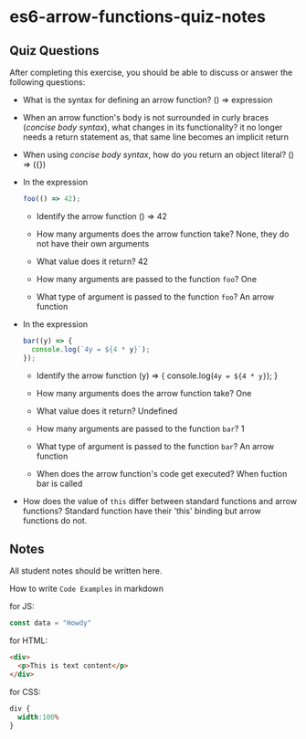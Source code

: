 # es6-arrow-functions-quiz-notes

## Quiz Questions

After completing this exercise, you should be able to discuss or answer the following questions:

- What is the syntax for defining an arrow function?
() => expression

- When an arrow function's body is not surrounded in curly braces (_concise body syntax_), what changes in its functionality?
it no longer needs a return statement as, that same line becomes an implicit return

- When using _concise body syntax_, how do you return an object literal?
() => ({})

- In the expression
    ```js
    foo(() => 42);
    ```
  - Identify the arrow function
() => 42

  - How many arguments does the arrow function take?
None, they do not have their own arguments

  - What value does it return?
42

  - How many arguments are passed to the function `foo`?
One

  - What type of argument is passed to the function `foo`?
An arrow function

- In the expression
    ```js
    bar((y) => {
      console.log(`4y = ${4 * y}`);
    });
    ```
    - Identify the arrow function
(y) => {
   console.log(`4y = ${4 * y}`);
   }

    - How many arguments does the arrow function take?
    One

    - What value does it return?
    Undefined

    - How many arguments are passed to the function `bar`?
    1

    - What type of argument is passed to the function `bar`?
    An arrow function

    - When does the arrow function's code get executed?
    When fuction bar is called

- How does the value of `this` differ between standard functions and arrow functions?
Standard function have their 'this' binding but arrow functions do not.


## Notes

All student notes should be written here.


How to write `Code Examples` in markdown

for JS:
```javascript
const data = "Howdy"
```

for HTML:
```html
<div>
  <p>This is text content</p>
</div>
```

for CSS:
```css
div {
  width:100%
}
```
